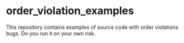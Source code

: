# order_violation_examples
This repository contains examples of source code with order violations bugs. Do you run it on your own risk.
